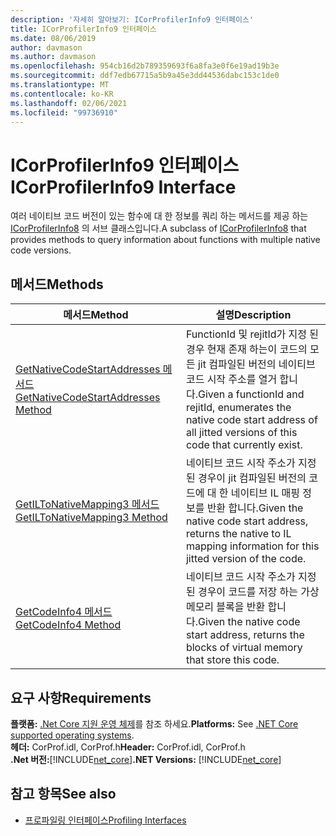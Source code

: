 ```yaml
---
description: '자세히 알아보기: ICorProfilerInfo9 인터페이스'
title: ICorProfilerInfo9 인터페이스
ms.date: 08/06/2019
author: davmason
ms.author: davmason
ms.openlocfilehash: 954cb16d2b789359693f6a8fa3e0f6e19ad19b3e
ms.sourcegitcommit: ddf7edb67715a5b9a45e3dd44536dabc153c1de0
ms.translationtype: MT
ms.contentlocale: ko-KR
ms.lasthandoff: 02/06/2021
ms.locfileid: "99736910"
---
```

# <a name="icorprofilerinfo9-interface"></a><span data-ttu-id="f941a-103">ICorProfilerInfo9 인터페이스</span><span class="sxs-lookup"><span data-stu-id="f941a-103">ICorProfilerInfo9 Interface</span></span>

<span data-ttu-id="f941a-104">여러 네이티브 코드 버전이 있는 함수에 대 한 정보를 쿼리 하는 메서드를 제공 하는 [ICorProfilerInfo8](icorprofilerinfo8-interface.md) 의 서브 클래스입니다.</span><span class="sxs-lookup"><span data-stu-id="f941a-104">A subclass of [ICorProfilerInfo8](icorprofilerinfo8-interface.md) that provides methods to query information about functions with multiple native code versions.</span></span>  

## <a name="methods"></a><span data-ttu-id="f941a-105">메서드</span><span class="sxs-lookup"><span data-stu-id="f941a-105">Methods</span></span>  

| <span data-ttu-id="f941a-106">메서드</span><span class="sxs-lookup"><span data-stu-id="f941a-106">Method</span></span>|<span data-ttu-id="f941a-107">설명</span><span class="sxs-lookup"><span data-stu-id="f941a-107">Description</span></span>|  
| ------------|-----------------|  
|[<span data-ttu-id="f941a-108">GetNativeCodeStartAddresses 메서드</span><span class="sxs-lookup"><span data-stu-id="f941a-108">GetNativeCodeStartAddresses Method</span></span>](icorprofilerinfo9-getnativecodestartaddresses-method.md)| <span data-ttu-id="f941a-109">FunctionId 및 rejitId가 지정 된 경우 현재 존재 하는이 코드의 모든 jit 컴파일된 버전의 네이티브 코드 시작 주소를 열거 합니다.</span><span class="sxs-lookup"><span data-stu-id="f941a-109">Given a functionId and rejitId, enumerates the native code start address of all jitted versions of this code that currently exist.</span></span> |
|[<span data-ttu-id="f941a-110">GetILToNativeMapping3 메서드</span><span class="sxs-lookup"><span data-stu-id="f941a-110">GetILToNativeMapping3 Method</span></span>](icorprofilerinfo9-getiltonativemapping3-method.md)| <span data-ttu-id="f941a-111">네이티브 코드 시작 주소가 지정 된 경우이 jit 컴파일된 버전의 코드에 대 한 네이티브 IL 매핑 정보를 반환 합니다.</span><span class="sxs-lookup"><span data-stu-id="f941a-111">Given the native code start address, returns the native to IL mapping information for this jitted version of the code.</span></span> |
|[<span data-ttu-id="f941a-112">GetCodeInfo4 메서드</span><span class="sxs-lookup"><span data-stu-id="f941a-112">GetCodeInfo4 Method</span></span>](icorprofilerinfo9-getcodeinfo4-method.md)| <span data-ttu-id="f941a-113">네이티브 코드 시작 주소가 지정 된 경우이 코드를 저장 하는 가상 메모리 블록을 반환 합니다.</span><span class="sxs-lookup"><span data-stu-id="f941a-113">Given the native code start address, returns the blocks of virtual memory that store this code.</span></span> |

## <a name="requirements"></a><span data-ttu-id="f941a-114">요구 사항</span><span class="sxs-lookup"><span data-stu-id="f941a-114">Requirements</span></span>  

<span data-ttu-id="f941a-115">**플랫폼:** [.Net Core 지원 운영 체제](../../../core/install/windows.md?pivots=os-windows)를 참조 하세요.</span><span class="sxs-lookup"><span data-stu-id="f941a-115">**Platforms:** See [.NET Core supported operating systems](../../../core/install/windows.md?pivots=os-windows).</span></span>  
<span data-ttu-id="f941a-116">**헤더:** CorProf.idl, CorProf.h</span><span class="sxs-lookup"><span data-stu-id="f941a-116">**Header:** CorProf.idl, CorProf.h</span></span>  
<span data-ttu-id="f941a-117">**.Net 버전:**[!INCLUDE[net_core](../../../../includes/net-core-22-md.md)]</span><span class="sxs-lookup"><span data-stu-id="f941a-117">**.NET Versions:** [!INCLUDE[net_core](../../../../includes/net-core-22-md.md)]</span></span>  

## <a name="see-also"></a><span data-ttu-id="f941a-118">참고 항목</span><span class="sxs-lookup"><span data-stu-id="f941a-118">See also</span></span>

- [<span data-ttu-id="f941a-119">프로파일링 인터페이스</span><span class="sxs-lookup"><span data-stu-id="f941a-119">Profiling Interfaces</span></span>](profiling-interfaces.md)

